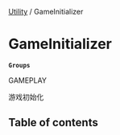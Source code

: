 [Utility](../groups/Utility.Utility.md) / GameInitializer

# GameInitializer <Badge type="tip" text="Class" /> <Score text="GameInitializer" />

**`Groups`**

GAMEPLAY

游戏初始化

## Table of contents
